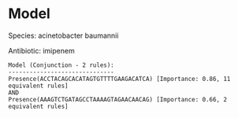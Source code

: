 
# Model

Species: acinetobacter baumannii

Antibiotic: imipenem

```
Model (Conjunction - 2 rules):
------------------------------
Presence(ACCTACAGCACATAGTGTTTTGAAGACATCA) [Importance: 0.86, 11 equivalent rules]
AND
Presence(AAAGTCTGATAGCCTAAAAGTAGAACAACAG) [Importance: 0.66, 2 equivalent rules]

```


